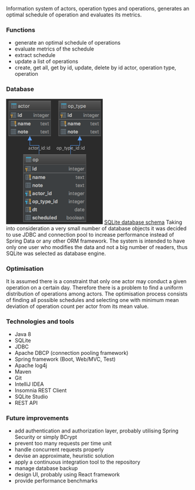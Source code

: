 Information system of actors, operation types and operations,
generates an optimal schedule of operation and evaluates its metrics.

### Functions
* generate an optimal schedule of operations
* evaluate metrics of the schedule
* extract schedule
* update a list of operations
* create, get all, get by id, update, delete by id actor, operation type, operation

### Database
![database diagram](src/main/resources/op-db-diagram.png)
[SQLite database schema](src/main/resources/schema.sql)
Taking into consideration a very small number of database objects it was 
decided to use JDBC and connection pool to increase performance instead 
of Spring Data or any other ORM framework.
The system is intended to have only one user who modifies the data and 
not a big number of readers, thus SQLite was selected as database 
engine.

### Optimisation
It is assumed there is a constraint that only one actor may conduct a 
given operation on a certain day. Therefore there is a problem to find a 
uniform distribution of operations among actors.
The optimisation process consists of finding all possible schedules and 
selecting one with minimum mean deviation of operation count per actor 
from its mean value.

### Technologies and tools
* Java 8
* SQLite
* JDBC
* Apache DBCP (connection pooling framework)
* Spring framework (Boot, Web/MVC, Test)
* Apache log4j
* Maven
* Git
* IntelliJ IDEA
* Insomnia REST Client
* SQLite Studio
* REST API

### Future improvements
* add authentication and authorization layer, probably utilising Spring Security or simply BCrypt
* prevent too many requests per time unit
* handle concurrent requests properly
* devise an approximate, heuristic solution
* apply a continuous integration tool to the repository
* manage database backup
* design UI, probably using React framework
* provide performance benchmarks
